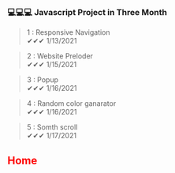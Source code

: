 ### 💻💻💻 Javascript Project in Three Month

> 1 : Responsive Navigation<br>
✔✔✔ 1/13/2021

> 2 : Website Preloder<br>
✔✔✔ 1/15/2021

> 3 : Popup <br>
✔✔✔ 1/16/2021

> 4 : Random color ganarator<br>
✔✔✔ 1/16/2021

> 5 : Somth scroll<br>
✔✔✔ 1/17/2021

<h2 style="color:red;">Home</h2>




